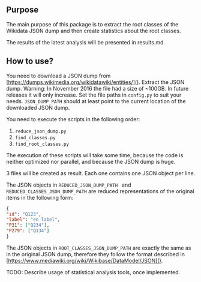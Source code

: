 ## Purpose
The main purpose of this package is to extract the root classes
of the Wikidata JSON dump and then create statistics about the
root classes.

The results of the latest analysis will be presented in results.md.

## How to use?
You need to download a JSON dump from [https://dumps.wikimedia.org/wikidatawiki/entities/]().
Extract the JSON dump. Warning: In November 2016 the file had a size of ~100GB.
In future releases it will only increase.
Set the file paths in `config.py` to suit your needs.
`JSON_DUMP_PATH`  should at least point to the current location
of the downloaded JSON dump.

You need to execute the scripts in the following order:
1. `reduce_json_dump.py`
2. `find_classes.py`
3. `find_root_classes.py`

The execution of these scripts will take some time, because the code
is neither optimized nor parallel, and because the JSON dump is huge.

3 files will be created as result. Each one contains one JSON object per line.

The JSON objects in `REDUCED_JSON_DUMP_PATH ` and `REDUCED_CLASSES_JSON_DUMP_PATH`
are reduced representations of the original items in the following form:
```json
{
"id": "Q123",
"label": "en label",
"P31": ["Q234"],
"P279": ["Q134"]
}
```

The JSON objects in `ROOT_CLASSES_JSON_DUMP_PATH` are exactly the same
as in the original JSON dump, therefore they follow the format described
in [https://www.mediawiki.org/wiki/Wikibase/DataModel/JSON]().

TODO: Describe usage of statistical analysis tools, once implemented.
